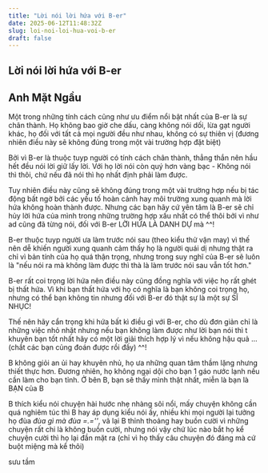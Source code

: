 ```yaml
---
title: "Lời nói lời hứa với B-er"
date: 2025-06-12T11:48:32Z
slug: loi-noi-loi-hua-voi-b-er
draft: false
---
```


## Lời nói lời hứa với B-er

## Anh Mặt Ngầu

Một trong những tính cách cũng như ưu điểm nổi bật nhất của B-er là sự chân thành. Họ không bao giờ che dấu, càng không nói dối, lừa gạt người khác, họ đối với tất cả mọi người đều như nhau, không có sự thiên vị (đương nhiên điều này sẽ không đúng trong một vài trường hợp đặt biệt)
 
Bởi vì B-er là thuộc tuyp người có tính cách chân thành, thẳng thắn nên hầu hết đều nói lời giữ lấy lời. Với họ lời nói còn quý hơn vàng bạc - Không nói thì thôi, chứ nếu đã nói thì họ nhất định phải làm được. 
 
 Tuy nhiên điều này cũng sẽ không đúng trong một vài trường hợp nếu bị tác động bất ngờ bởi các yếu tố hoàn cảnh hay môi trường xung quanh mà lời hứa không hoàn thành được. Nhưng các bạn hãy cứ yên tâm là B-er sẽ chỉ hủy lời hứa của mình trong những trường hợp xấu nhất có thể thôi bởi vì như ad cũng đã từng nói, đối với B-er LỜI HỨA LÀ DANH DỰ mà ^^!
 
B-er thuộc tuyp người ưa làm trước nói sau (theo kiểu thử vận may) vì thế nên dễ khiến người xung quanh cảm thấy họ là người quái dị nhưng thật ra chỉ vì bản tính của họ quá thận trọng, nhưng trong suy nghĩ của B-er sẽ luôn là "nếu nói ra mà không làm được thì thà là làm trước nói sau vẫn tốt hơn."
 
B-er rất coi trọng lời hứa nên điều này cũng đồng nghĩa với việc họ rất ghét bị thất hứa. Vì khi bạn thất hứa với họ có nghĩa là bạn không coi trọng họ, nhưng có thể bạn không tin nhưng đối với B-er đó thật sự là một sự SĨ NHỤC!
 
 Thế nên hãy cẩn trọng khi hứa bất kì điều gì với B-er, cho dù đơn giản chỉ là những việc nhỏ nhặt nhưng nếu bạn không làm được như lời bạn nói thì t khuyên bạn tốt nhất hãy có một lời giải thích hợp lý vì nếu không hậu quả ... (chắt các bạn củng đoán được rồi đấy) ^^!
 
B không giỏi an ủi hay khuyên nhủ, họ ưa những quan tâm thầm lặng nhưng thiết thực hơn. Đương nhiên, họ không ngại dội cho bạn 1 gáo nước lạnh nếu cần làm cho bạn tỉnh. Ở bên B, bạn sẽ thấy mình thật nhất, miễn là bạn là BẠN của B
 
 B thích kiểu nói chuyện hài hước nhẹ nhàng sôi nổi, mấy chuyện không cần quá nghiêm túc thì B hay áp dụng kiểu nói ấy, nhiều khi mọi người lại tưởng họ đùa *đùa gì mà đùa =.=''*, vã lại B thỉnh thoảng hay buồn cười vì những chuyện rất chi là không buồn cười, nhưng nói vậy chứ lúc nào bắt họ kể chuyện cười thì họ lại đần mặt ra (chỉ vì họ thấy câu chuyện đó đáng mà cứ buột miệng mà kể thôi)
 
 
sưu tầm​